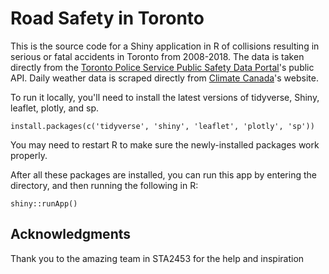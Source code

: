 # Road Safety in Toronto

This is the source code for a Shiny application in R of collisions resulting in serious or fatal accidents in Toronto from 2008-2018. The data is taken directly from the [Toronto Police Service Public Safety Data Portal](http://data.torontopolice.on.ca/datasets/ksi)'s public API. Daily weather data is scraped directly from [Climate Canada](http://climate.weather.gc.ca/historical_data/search_historic_data_e.html)'s website.

To run it locally, you'll need to install the latest versions of tidyverse, Shiny, leaflet, plotly, and sp.

`install.packages(c('tidyverse', 'shiny', 'leaflet', 'plotly', 'sp'))`

You may need to restart R to make sure the newly-installed packages work properly.

After all these packages are installed, you can run this app by entering the directory, and then running the following in R:

`shiny::runApp()`

## Acknowledgments

Thank you to the amazing team in STA2453 for the help and inspiration

